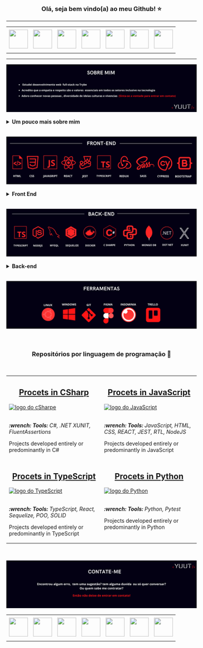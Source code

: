 ### <div align="center">Olá, seja bem vindo(a) ao meu Github! ⭐ </div>

<div> <hr> </div>

<div align="center">
<table>
<tr>
 <td align="center" colspan="11"></td>
</tr> 
<tr>
<td><a href="https://github.com/Yuut-Reis" target="_blank"><img src="https://github.com/joaopauloaramuni/joaopauloaramuni/blob/master/img/github.png?raw=true" width="50px" height="50px"/></a>
</td>
<td><a href="mailto:ingride.reis.b@gmail.com" target="_blank"><img src="https://github.com/joaopauloaramuni/joaopauloaramuni/blob/master/img/gmail.png?raw=true" width="50px" height="50px"/></a>
</td>
<td><a href="https://wa.me/5543996637278" target="_blank"><img src="https://github.com/joaopauloaramuni/joaopauloaramuni/blob/master/img/wpp.png?raw=true" width="50px" height="50px"/></a>
</td>
<td><a href="https://www.instagram.com/yuut_reis/" target="_blank"><img src="https://github.com/joaopauloaramuni/joaopauloaramuni/blob/master/img/insta.png?raw=true" width="50px" height="50px"/></a>
</td>
<td><a href="https://www.linkedin.com/in/ingride-reis-yuut/" target="_blank"><img src="https://github.com/joaopauloaramuni/joaopauloaramuni/blob/master/img/linkedin.png?raw=true" width="50px" height="50px"/></a>
</td>
<td><a href="https://slack.com/app_redirect?channel=U02LDQGLAP6"><img src="https://github.com/joaopauloaramuni/joaopauloaramuni/blob/master/img/slack.png?raw=true" width="50px" height="50px"/></a>
</td>
<td> <a href="https://discordapp.com/users/Yuut#2692" target="_blank"><img src="https://github.com/joaopauloaramuni/joaopauloaramuni/blob/master/img/discord.png?raw=true" width="50px" height="50px"/></a>
</td>
<tr>
 <td align="center" colspan="11"></td>
</tr> 
</table>
</div>

<div> <hr> </div>

![alt text](images/sobre.png)

<details>
 <summary><strong>Um pouco mais sobre mim </strong></summary><br />
 
 Meu nome é Ingride Reis mais conhecida como Yuut, tenho 21 anos nasci em Salvador Bahia mas atualmente estou morando no paraná, sou desenvolvedora Web e  estudo Ciência da computação na Trybe. Eu acredito que a tecnologia pode fazer a diferença na vida das pessoas e quero fazer parte dessa mudança.

</details>
  
<div> <br> </div>

![alt text](images/front-end.png)

<details>
 <summary><strong>Front End</strong></summary><br />
 
 Não tenho como negar que front é o meu xodózinho. É muito gratificante trabalhar com ele! Conseguir ver minhas ideias tomarem forma é um dos principais   motivos de ser apaixonada nessa stack. Além das tecnologias acima já utilezei algumas outras como:
  React Router, Styled components, texting library e estudei fundamendo de UI/Ux através de um curso disponibilizado pela USP.
 
 
</details>

<div> <br> </div>

![alt text](images/back-end.png)

<details>
 <summary><strong>Back-end</strong></summary><br />
 
Mesmo que eu tenha preferencia por front vejo meus conhecimentos em back-end com um complemento muito importante para aplicar minhas ideias, fora as tecnologias a cima também já trabalhei com: Mongoose, json web tokens e heroku.

Penso que ter uma boa noção de back-end e ciencia da computação me torna uma profissional de Front-end melhor,
uma vez que eu saiba o que está acontecendo por trás dos panos, Api REST, database etc... fica mais fácil integrar   e interagir com quem estiver trabalhando comigo na parte do back-end.

 
</details>

<div> <br> </div>

![alt text](images/ferramentas.png)

<div> <br> </div>


### <div align="center"> Repositórios por linguagem de programação 📂 </div>

<div> <br> </div>

<div align="center">
<table>
  <tr>
    <td valign="top" width="50%">
      <h2 align="center"><a href="">Procets in CSharp</a></h2>
      <a href=""><img width="100%" src="./imagens/cSharpes.png" alt="logo do cSharpe" /></a>
      <br>
      <br>
      <p><em><strong>:wrench: Tools:</strong> C#, .NET XUNIT, FluentAssertions </em></p>
      <p> Projects developed entirely or predominantly in C#
    </td>
     <td valign="top" width="50%">
      <h2 align="center"><a href="">Procets in JavaScript</a></h2>
      <a href=""><img width="100%" src="./imagens/javaScript.png" alt="logo do JavaScript" /></a>
      <br>
      <br>
      <p><em><strong>:wrench: Tools:</strong> JavaScript, HTML, CSS, REACT, JEST, RTL, NodeJS </em></p>
      <p> Projects developed entirely or predominantly in JavaScript
    </td>
  </tr>
  <tr>
     <td valign="top" width="50%">
      <h2 align="center"><a href="">Procets in TypeScript</a></h2>
      <a href=""><img width="100%" src="./imagens/typeScript.png" alt="logo do TypeScript" /></a>
      <br>
      <br>
      <p><em><strong>:wrench: Tools:</strong> TypeScript, React, Sequelize, POO, SOLID </em></p>
      <p> Projects developed entirely or predominantly in TypeScript
    </td>
     <td valign="top" width="50%">
      <h2 align="center"><a href="">Procets in Python</a></h2>
      <a href=""><img width="100%" src="./imagens/python.png" alt="logo do Python" /></a>
      <br>
      <br>
      <p><em><strong>:wrench: Tools:</strong> Python, Pytest</em></p>
      <p> Projects developed entirely or predominantly in Python
    </td>
  </tr>
  <tr>
</table>
</div>


<div> <br> </div>

![alt text](images/contao.png)
  
<div align="center">
<table>
<tr>
 <td align="center" colspan="11"></td>
</tr> 
<tr>
<td><a href="https://github.com/Yuut-Reis" target="_blank"><img src="https://github.com/joaopauloaramuni/joaopauloaramuni/blob/master/img/github.png?raw=true" width="50px" height="50px"/></a>
</td>
<td><a href="mailto:ingride.reis.b@gmail.com" target="_blank"><img src="https://github.com/joaopauloaramuni/joaopauloaramuni/blob/master/img/gmail.png?raw=true" width="50px" height="50px"/></a>
</td>
<td><a href="https://wa.me/5543996637278" target="_blank"><img src="https://github.com/joaopauloaramuni/joaopauloaramuni/blob/master/img/wpp.png?raw=true" width="50px" height="50px"/></a>
</td>
<td><a href="https://www.instagram.com/yuut_reis/" target="_blank"><img src="https://github.com/joaopauloaramuni/joaopauloaramuni/blob/master/img/insta.png?raw=true" width="50px" height="50px"/></a>
</td>
<td><a href="https://www.linkedin.com/in/ingride-reis-yuut/" target="_blank"><img src="https://github.com/joaopauloaramuni/joaopauloaramuni/blob/master/img/linkedin.png?raw=true" width="50px" height="50px"/></a>
</td>
<td><a href="https://slack.com/app_redirect?channel=U02LDQGLAP6"><img src="https://github.com/joaopauloaramuni/joaopauloaramuni/blob/master/img/slack.png?raw=true" width="50px" height="50px"/></a>
</td>
<td> <a href="https://discordapp.com/users/Yuut#2692" target="_blank"><img src="https://github.com/joaopauloaramuni/joaopauloaramuni/blob/master/img/discord.png?raw=true" width="50px" height="50px"/></a>
</td>
<tr>
 <td align="center" colspan="11"></td>
</tr> 
</table>
</div>